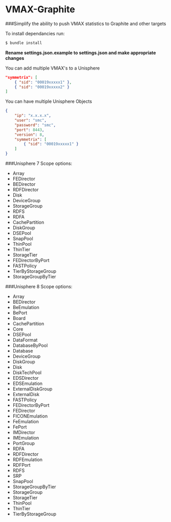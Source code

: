 # VMAX-Graphite

###Simplify the ability to push VMAX statistics to Graphite and other targets

To install dependancies run:
```bash
$ bundle install
```

**Rename settings.json.example to settings.json and make appropriate changes**

You can add multiple VMAX's to a Unisphere
```json
"symmetrix": [
	{ "sid": "00019xxxxx1" },
	{ "sid": "00019xxxxx2" }
]
```
You can have multiple Unisphere Objects
```json
{
	"ip": "x.x.x.x",
	"user": "smc",
	"password": "smc",
	"port": 8443,
	"version": 8,
	"symmetrix": [
		{ "sid": "00019xxxxx1" }
	]
}
```
###Unisphere 7 Scope options:

- Array
- FEDirector
- BEDirector
- RDFDirector
- Disk
- DeviceGroup
- StorageGroup
- RDFS
- RDFA
- CachePartition
- DiskGroup
- DSEPool
- SnapPool
- ThinPool
- ThinTier
- StorageTier
- FEDirectorByPort
- FASTPolicy
- TierByStorageGroup
- StorageGroupByTier


###Unisphere 8 Scope options:

- Array
- BEDirector
- BeEmulation
- BePort
- Board
- CachePartition
- Core
- DSEPool
- DataFormat
- DatabaseByPool
- Database
- DeviceGroup
- DiskGroup
- Disk
- DiskTechPool
- EDSDirector
- EDSEmulation
- ExternalDiskGroup
- ExternalDisk
- FASTPolicy
- FEDirectorByPort
- FEDirector
- FICONEmulation
- FeEmulation
- FePort
- IMDirector
- IMEmulation
- PortGroup
- RDFA
- RDFDirector
- RDFEmulation
- RDFPort
- RDFS
- SRP
- SnapPool
- StorageGroupByTier
- StorageGroup
- StorageTier
- ThinPool
- ThinTier
- TierByStorageGroup
